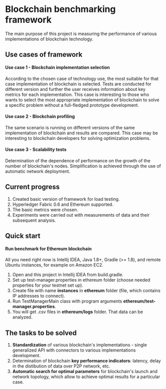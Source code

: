 # Blockchain benchmarking framework 
The main purpose of this project is measuring the performance of various implementations of blockchain technology.

## Use cases of framework
#### Use case 1 - Blockchain implementation selection

According to the chosen case of technology use, the most suitable for that case implementation of blockchain is selected.
Tests are conducted for different version and further the user receives information about key metrics for each implementation.
This case is interesting to those who wants to select the most appropriate implementation of blockchain to solve a specific problem 
without a full-fledged prototype development.

#### Use case 2 - Blockchain profiling

The same scenario is running on different versions of the same implementation of blockchain and results are compared. 
This case may be interesting to blockchain developers for solving optimization problems.

#### Use case 3 - Scalability tests
Determination of the dependence of performance on the growth of the number of blockchain's nodes. Simplification is achieved
through the use of automatic network deployment.

## Current progress
1. Created basic version of framework for load testing.
2. Hyperledger Fabric 0.6 and Ethereum supported.
3. The basic metrics were chosen.
4. Experiments were carried out with measurements of data and their subsequent analysis.


## Quick start
#### Run benchmark for Ethereum blockchain
All you need right now is Intellij IDEA, Java 1.8+, Gradle (>= 1.8), and remote Ubuntu instances, for example on Amazon EC2.
1. Open and this project in Intellij IDEA from build.gradle. 
2. Set up test-manager.properties in ethereum folder (choose needed properties for your testnet set up).
3. Create file with name **instances** in **ethereum** folder (file, which contains IP addresses to connect).
4. Run TestManagerMain class with program arguments **ethereum/test-manager.properties**.
5. You will get .csv files in **ethereum/logs** folder. That data can be analyzed.

## The tasks to be solved
1. **Standardization** of various blockchain's implementations - single generalized API with connectors to various implementations development.
2. Determination of blockchain **key performance indicators**: latency,  delay in the distibution of data over P2P network, etc.
3. **Automatic search for optimal parameters** for blockchain's launch and network topology, which allow to achieve optimal results for 
a particular case.